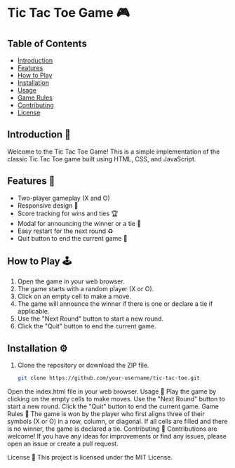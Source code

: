 # Tic Tac Toe Game 🎮

## Table of Contents
- [Introduction](#introduction)
- [Features](#features)
- [How to Play](#how-to-play)
- [Installation](#installation)
- [Usage](#usage)
- [Game Rules](#game-rules)
- [Contributing](#contributing)
- [License](#license)

## Introduction 🚀
Welcome to the Tic Tac Toe Game! This is a simple implementation of the classic Tic Tac Toe game built using HTML, CSS, and JavaScript.

## Features 🌟
- Two-player gameplay (X and O)
- Responsive design 📱
- Score tracking for wins and ties 🏆
- Modal for announcing the winner or a tie 🎉
- Easy restart for the next round ♻️
- Quit button to end the current game 🚪

## How to Play 🕹️
1. Open the game in your web browser.
2. The game starts with a random player (X or O).
3. Click on an empty cell to make a move.
4. The game will announce the winner if there is one or declare a tie if applicable.
5. Use the "Next Round" button to start a new round.
6. Click the "Quit" button to end the current game.

## Installation ⚙️
1. Clone the repository or download the ZIP file.
   ```bash
   git clone https://github.com/your-username/tic-tac-toe.git
Open the index.html file in your web browser.
Usage 🎲
Play the game by clicking on the empty cells to make moves.
Use the "Next Round" button to start a new round.
Click the "Quit" button to end the current game.
Game Rules 📜
The game is won by the player who first aligns three of their symbols (X or O) in a row, column, or diagonal.
If all cells are filled and there is no winner, the game is declared a tie.
Contributing 🤝
Contributions are welcome! If you have any ideas for improvements or find any issues, please open an issue or create a pull request.

License 📄
This project is licensed under the MIT License.
